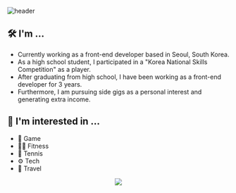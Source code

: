<!--
**kangjae4real/kangjae4real** is a ✨ _special_ ✨ repository because its `README.md` (this file) appears on your GitHub profile.

Here are some ideas to get you started:

- 🔭 I’m currently working on ...
- 🌱 I’m currently learning ...
- 👯 I’m looking to collaborate on ...
- 🤔 I’m looking for help with ...
- 💬 Ask me about ...
- 📫 How to reach me: ...
- 😄 Pronouns: ...
- ⚡ Fun fact: ...
-->

![header](https://capsule-render.vercel.app/api?type=transparent&fontColor=703ee5&text=FE%20Developer&height=150&fontSize=60&desc=Kangjae%20Choi&descAlignY=80&descAlign=67.5)

## 🛠️ I'm ...
- Currently working as a front-end developer based in Seoul, South Korea.
- As a high school student, I participated in a "Korea National Skills Competition" as a player.
- After graduating from high school, I have been working as a front-end developer for 3 years.
- Furthermore, I am pursuing side gigs as a personal interest and generating extra income.

## 🔭 I'm interested in ...
- 🎲 Game
- 🏋️‍♂️ Fitness
- 🎾 Tennis
- ⚙️ Tech
- 🛫 Travel

<p align="center">
  <a href="https://hits.seeyoufarm.com">
    <img src="https://hits.seeyoufarm.com/api/count/incr/badge.svg?url=https%3A%2F%2Fgithub.com%2Fkangjae4real%2Fhit-counter&count_bg=%2379C83D&title_bg=%23555555&icon=github.svg&icon_color=%23E7E7E7&title=hits&edge_flat=false"/>
  </a>
</p>
